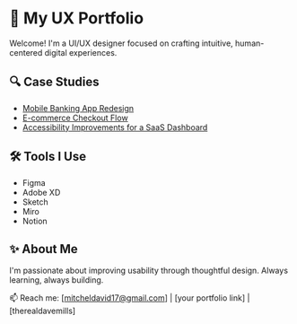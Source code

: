 # 🎨 My UX Portfolio

Welcome! I'm a UI/UX designer focused on crafting intuitive, human-centered digital experiences.

## 🔍 Case Studies
- [Mobile Banking App Redesign](#)  
- [E-commerce Checkout Flow](#)  
- [Accessibility Improvements for a SaaS Dashboard](#)

## 🛠 Tools I Use
- Figma
- Adobe XD
- Sketch
- Miro
- Notion

## ✨ About Me
I'm passionate about improving usability through thoughtful design. Always learning, always building.

📫 Reach me: [mitcheldavid17@gmail.com] | [your portfolio link] | [therealdavemills]

